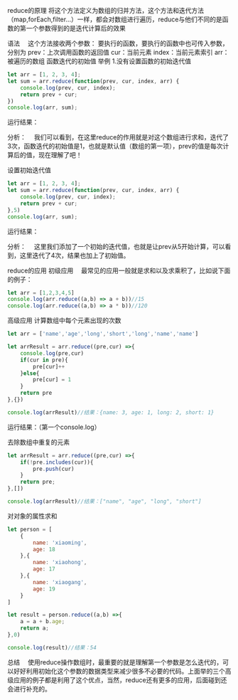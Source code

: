 reduce的原理
将这个方法定义为数组的归并方法，这个方法和迭代方法（map,forEach,filter...）一样，都会对数组进行遍历，reduce与他们不同的是函数的第一个参数得到的是迭代计算后的效果

语法
 这个方法接收两个参数：
要执行的函数，要执行的函数中也可传入参数，分别为
prev：上次调用函数的返回值
cur：当前元素
index：当前元素索引
arr：被遍历的数组
函数迭代的初始值
举例
1.没有设置函数的初始迭代值
```javascript
let arr = [1, 2, 3, 4];
let sum = arr.reduce(function(prev, cur, index, arr) {
    console.log(prev, cur, index);
    return prev + cur;
})
console.log(arr, sum);
```
运行结果：

分析：
 我们可以看到，在这里reduce的作用就是对这个数组进行求和，迭代了3次，函数迭代的初始值是1，也就是默认值（数组的第一项），prev的值是每次计算后的值，现在理解了吧！

设置初始迭代值
```javascript
let arr = [1, 2, 3, 4];
let sum = arr.reduce(function(prev, cur, index, arr) {
    console.log(prev, cur, index);
    return prev + cur;
},5)
console.log(arr, sum);
```
运行结果：

分析：
 这里我们添加了一个初始的迭代值，也就是让prev从5开始计算，可以看到，这里迭代了4次，结果也加上了初始值。

reduce的应用
初级应用
 最常见的应用一般就是求和以及求乘积了，比如说下面的例子：
```javascript
let arr = [1,2,3,4,5]
console.log(arr.reduce((a,b) => a + b))//15
console.log(arr.reduce((a,b) => a * b))//120
```

高级应用
计算数组中每个元素出现的次数
```javascript
let arr = ['name','age','long','short','long','name','name'] 

let arrResult = arr.reduce((pre,cur) =>{
    console.log(pre,cur)
    if(cur in pre){
        pre[cur]++
    }else{
        pre[cur] = 1
    }
    return pre
},{})

console.log(arrResult)//结果：{name: 3, age: 1, long: 2, short: 1}
```
运行结果：（第一个console.log）

去除数组中重复的元素
```javascript
let arrResult = arr.reduce((pre,cur) =>{
    if(!pre.includes(cur)){
        pre.push(cur)
    }
    return pre;
},[])

console.log(arrResult)//结果：["name", "age", "long", "short"]
```
对对象的属性求和

```javascript
let person = [
    {
        name: 'xiaoming',
        age: 18
    },{
        name: 'xiaohong',
        age: 17
    },{
        name: 'xiaogang',
        age: 19
    }
]

let result = person.reduce((a,b) =>{
    a = a + b.age;
    return a;
},0)

console.log(result)//结果：54
```

总结
 使用reduce操作数组时，最重要的就是理解第一个参数是怎么迭代的，可以好好利用初始化这个参数的数据类型来减少很多不必要的代码。上面举的三个高级应用的例子都是利用了这个优点，当然，reduce还有更多的应用，后面碰到还会进行补充的。
